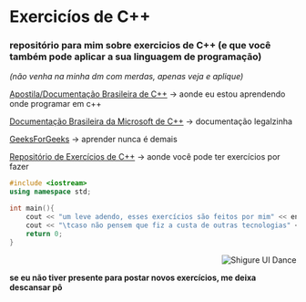 # Exercicíos de C++ 
### repositório para mim sobre exercicios de C++ (e que você também pode aplicar a sua linguagem de programação)

*(não venha na minha dm com merdas, apenas veja e aplique)*

[Apostila/Documentação Brasileira de C++](https://www.cmmprogressivo.net/p/introducao-ao-estudo-do-c.html/) &rarr; aonde eu estou aprendendo onde programar em c++

[Documentação Brasileira da Microsoft de C++](https://learn.microsoft.com/pt-br/cpp/?view=msvc-170/) &rarr; documentação legalzinha

[GeeksForGeeks](https://www.geeksforgeeks.org/c-plus-plus/?ref=gcse_outind) &rarr;  aprender nunca é demais

[Repositório de Exercícios de C++](https://github.com/isquicha/exercicios-logica-c/) &rarr; aonde você pode ter exercícios por fazer

```cpp
#include <iostream>
using namespace std;

int main(){
	cout << "um leve adendo, esses exercícios são feitos por mim" << endl;
	cout << "\tcaso não pensem que fiz a custa de outras tecnologias" << endl;
	return 0;
}
```
<div align="right">
  <img src="https://media1.tenor.com/m/I4ZQItsHVMgAAAAC/anime.gif" alt="Shigure UI Dance">
</div>


**se eu não tiver presente para postar novos exercícios, me deixa descansar pô**
